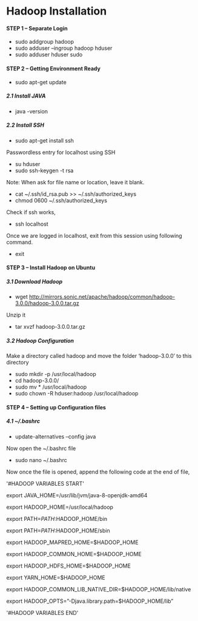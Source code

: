# Hadoop Installation

#### STEP 1 – Separate Login

- sudo addgroup hadoop
- sudo adduser –ingroup hadoop hduser
- sudo adduser hduser sudo

#### STEP 2 – Getting Environment Ready
- sudo apt-get update

##### 2.1 Install JAVA
- java -version

##### 2.2 Install SSH
- sudo apt-get install ssh

Passwordless entry for localhost using SSH

- su hduser
- sudo ssh-keygen -t rsa

Note: When ask for file name or location, leave it blank.

- cat ~/.ssh/id_rsa.pub >> ~/.ssh/authorized_keys
- chmod 0600 ~/.ssh/authorized_keys

Check if ssh works,

- ssh localhost

Once we are logged in localhost, exit from this session using following command.

- exit

#### STEP 3 – Install Hadoop on Ubuntu
##### 3.1 Download Hadoop

- wget http://mirrors.sonic.net/apache/hadoop/common/hadoop-3.0.0/hadoop-3.0.0.tar.gz

Unzip it

- tar xvzf hadoop-3.0.0.tar.gz

##### 3.2 Hadoop Configuration
Make a directory called hadoop and move the folder ‘hadoop-3.0.0’ to this directory

- sudo mkdir -p /usr/local/hadoop
- cd hadoop-3.0.0/
- sudo mv * /usr/local/hadoop
- sudo chown -R hduser:hadoop /usr/local/hadoop

#### STEP 4 – Setting up Configuration files
##### 4.1 ~/.bashrc
- update-alternatives –config java

Now open the ~/.bashrc file
- sudo nano ~/.bashrc

Now once the file is opened, append the following code at the end of file,

'#HADOOP VARIABLES START'

export JAVA_HOME=/usr/lib/jvm/java-8-openjdk-amd64

export HADOOP_HOME=/usr/local/hadoop

export PATH=$PATH:$HADOOP_HOME/bin

export PATH=$PATH:$HADOOP_HOME/sbin

export HADOOP_MAPRED_HOME=$HADOOP_HOME

export HADOOP_COMMON_HOME=$HADOOP_HOME

export HADOOP_HDFS_HOME=$HADOOP_HOME

export YARN_HOME=$HADOOP_HOME

export HADOOP_COMMON_LIB_NATIVE_DIR=$HADOOP_HOME/lib/native

export HADOOP_OPTS=”-Djava.library.path=$HADOOP_HOME/lib”

'#HADOOP VARIABLES END'





